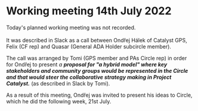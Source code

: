 # Working meeting 14th July 2022

Today's planned working meeting was not recorded.\
\
It was described in Slack as a call between Ondřej Hálek of Catalyst GPS, Felix (CF rep) and Quasar (General ADA Holder subcircle member).

The call was arranged by Tomi (GPS member and PAs Circle rep) in order for Ondřej to present _a **proposal for "a hybrid model" where key stakeholders and community groups would be represented in the Circle and that would steer the collaborative strategy making in Project Catalyst.**_  (as described in Slack by Tomi).

As a result of this meeting, Ondřej was invited to present his ideas to Circle, which he did the following week, 21st July.
